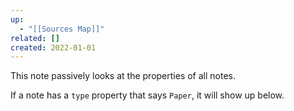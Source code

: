 ```yaml
---
up:
  - "[[Sources Map]]"
related: []
created: 2022-01-01
---
```

This note passively looks at the properties of all notes.

If a note has a `type` property that says `Paper`, it will show up below.
